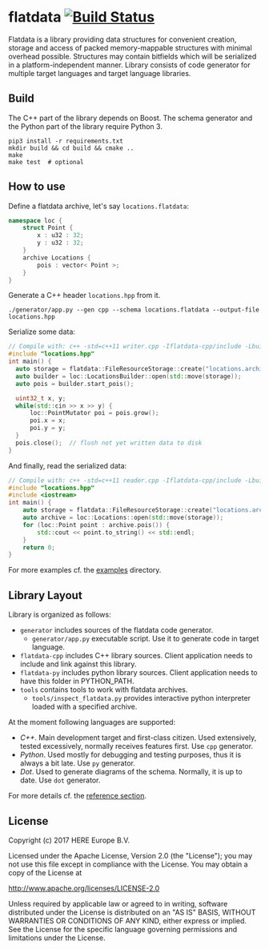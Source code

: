 # flatdata [![Build Status](https://travis-ci.org/heremaps/flatdata.svg?branch=master)](https://travis-ci.org/heremaps/flatdata)

Flatdata is a library providing data structures for convenient creation, storage and access of
packed memory-mappable structures with minimal overhead possible.
Structures may contain bitfields which will be serialized in a platform-independent manner.
Library consists of code generator for multiple target languages and target language libraries.

## Build

The C++ part of the library depends on Boost. The schema generator and the Python part of the
library require Python 3.

```shell
pip3 install -r requirements.txt
mkdir build && cd build && cmake ..
make
make test  # optional
```

## How to use

Define a flatdata archive, let's say `locations.flatdata`:
```cpp
namespace loc {
    struct Point {
        x : u32 : 32;
        y : u32 : 32;
    }
    archive Locations {
        pois : vector< Point >;
    }
}
```

Generate a C++ header `locations.hpp` from it.
```shell
./generator/app.py --gen cpp --schema locations.flatdata --output-file locations.hpp
```

Serialize some data:
```cpp
// Compile with: c++ -std=c++11 writer.cpp -Iflatdata-cpp/include -Lbuild/flatdata-cpp -lflatdata -lboost_system -lboost_filesystem -o writer
#include "locations.hpp"
int main() {
  auto storage = flatdata::FileResourceStorage::create("locations.archive");  // create storage
  auto builder = loc::LocationsBuilder::open(std::move(storage));             // create builder
  auto pois = builder.start_pois();

  uint32_t x, y;
  while(std::cin >> x >> y) {
      loc::PointMutator poi = pois.grow();
      poi.x = x;
      poi.y = y;
  }
  pois.close();  // flush not yet written data to disk
}
```

And finally, read the serialized data:

```cpp
// Compile with: c++ -std=c++11 reader.cpp -Iflatdata-cpp/include -Lbuild/flatdata-cpp -lflatdata -lboost_system -lboost_filesystem -o reader
#include "locations.hpp"
#include <iostream>
int main() {
    auto storage = flatdata::FileResourceStorage::create("locations.archive");  // open storage
    auto archive = loc::Locations::open(std::move(storage));              // create archive
    for (loc::Point point : archive.pois()) {                             // iterate through pois
        std::cout << point.to_string() << std::endl;
    }
    return 0;
}
```

For more examples cf. the [examples](examples) directory.

## Library Layout

Library is organized as follows:

   * `generator` includes sources of the flatdata code generator.
       * `generator/app.py` executable script. Use it to generate code in target language.
   * `flatdata-cpp` includes C++ library sources. Client application needs to include and
                      link against this library.
   * `flatdata-py` includes python library sources. Client application needs to have this
                     folder in PYTHON_PATH.
   * `tools` contains tools to work with flatdata archives.
       * `tools/inspect_flatdata.py` provides interactive python interpreter loaded with a specified
           archive.

At the moment following languages are supported:

   * *C++*. Main development target and first-class citizen. Used extensively, tested excessively,
       normally receives features first. Use `cpp` generator.
   * *Python*. Used mostly for debugging and testing purposes, thus it is always a bit late.
       Use `py` generator.
   * *Dot*. Used to generate diagrams of the schema. Normally, it is up to date.
       Use `dot` generator.

For more details cf. the [reference section](docs/reference.md).

## License

Copyright (c) 2017 HERE Europe B.V.

Licensed under the Apache License, Version 2.0 (the "License");
you may not use this file except in compliance with the License.
You may obtain a copy of the License at

   http://www.apache.org/licenses/LICENSE-2.0

Unless required by applicable law or agreed to in writing, software
distributed under the License is distributed on an "AS IS" BASIS,
WITHOUT WARRANTIES OR CONDITIONS OF ANY KIND, either express or implied.
See the License for the specific language governing permissions and
limitations under the License.

